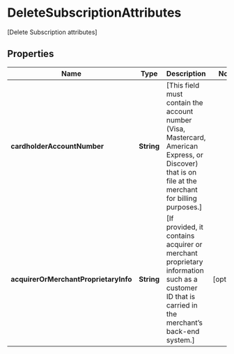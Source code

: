 

# DeleteSubscriptionAttributes

[Delete Subscription attributes]

## Properties

| Name | Type | Description | Notes |
|------------ | ------------- | ------------- | -------------|
|**cardholderAccountNumber** | **String** | [This field must contain the account number (Visa, Mastercard, American Express, or Discover) that is on file at the merchant for billing purposes.] |  |
|**acquirerOrMerchantProprietaryInfo** | **String** | [If provided, it contains acquirer or merchant proprietary information such as a customer ID that is carried in the merchant’s back-end system.] |  [optional] |



